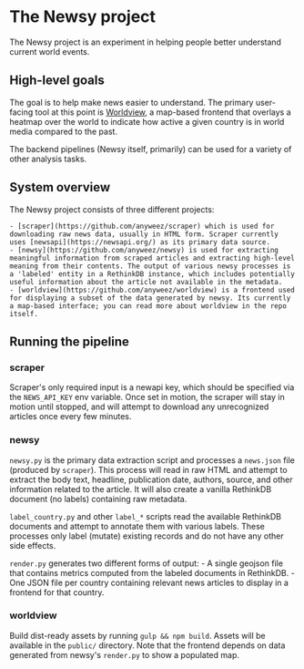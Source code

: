 # The Newsy project
The Newsy project is an experiment in helping people better understand current world events. 

## High-level goals
The goal is to help make news easier to understand. The primary user-facing tool at this point is 
[Worldview](https://github.com/anyweez/worldview), a map-based frontend that overlays a heatmap over the world 
to indicate how active a given country is in world media compared to the past.

The backend pipelines (Newsy itself, primarily) can be used for a variety of other analysis tasks.

## System overview
The Newsy project consists of three different projects:

    - [scraper](https://github.com/anyweez/scraper) which is used for downloading raw news data, usually in HTML form. Scraper currently uses [newsapi](https://newsapi.org/) as its primary data source.
    - [newsy](https://github.com/anyweez/newsy) is used for extracting meaningful information from scraped articles and extracting high-level meaning from their contents. The output of various newsy processes is a 'labeled' entity in a RethinkDB instance, which includes potentially useful information about the article not available in the metadata.
    - [worldview](https://github.com/anyweez/worldview) is a frontend used for displaying a subset of the data generated by newsy. Its currently a map-based interface; you can read more about worldview in the repo itself.

## Running the pipeline 

### scraper
Scraper's only required input is a newapi key, which should be specified via the `NEWS_API_KEY` env variable. Once set in motion, the scraper will stay in motion until stopped, and will attempt to download any unrecognized articles once every few minutes.

### newsy
`newsy.py` is the primary data extraction script and processes a `news.json` file (produced by `scraper`). This process will read in raw HTML and attempt to extract the body text, headline, publication date, authors, source, and other information related to the article. It will also create a vanilla RethinkDB document (no labels) containing raw metadata.

`label_country.py` and other `label_*` scripts read the available RethinkDB documents and attempt to annotate them with various labels. These processes only label (mutate) existing records and do not have any other side effects.

`render.py` generates two different forms of output:
    - A single geojson file that contains metrics computed from the labeled documents in RethinkDB.
    - One JSON file per country containing relevant news articles to display in a frontend for that country.

### worldview 
Build dist-ready assets by running `gulp && npm build`. Assets will be available in the `public/` directory. Note that the frontend depends on data generated from newsy's `render.py` to show a populated map.